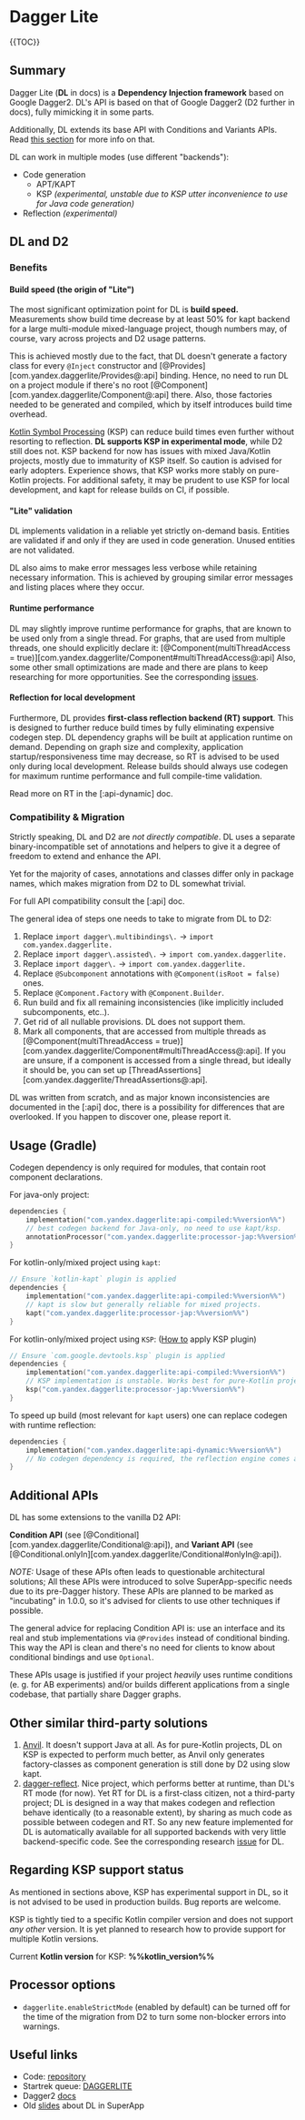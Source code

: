 # Dagger Lite

{{TOC}}

## Summary

Dagger Lite (**DL** in docs) is a **Dependency Injection framework** based on Google Dagger2.
DL's API is based on that of Google Dagger2 (D2 further in docs), fully mimicking it in some parts.

Additionally, DL extends its base API with Conditions and Variants APIs.
Read <a href="#AdditionalAPIs">this section</a> for more info on that.

DL can work in multiple modes (use different "backends"):

- Code generation
    - APT/KAPT
    - KSP _(experimental, unstable due to KSP utter inconvenience to use for Java code generation)_
- Reflection _(experimental)_

## DL and D2

### Benefits

#### Build speed (the origin of "Lite")

The most significant optimization point for DL is **build speed.**
Measurements show build time decrease by at least 50% for kapt backend for a large multi-module mixed-language project,
though numbers may, of course, vary across projects and D2 usage patterns.

This is achieved mostly due to the fact, that DL doesn't generate a factory class for every `@Inject` constructor and
[@Provides][com.yandex.daggerlite/Provides@:api] binding.
Hence, no need to run DL on a project module if there's no root [@Component][com.yandex.daggerlite/Component@:api]
there.
Also, those factories needed to be generated and compiled, which by itself introduces build time overhead.

[Kotlin Symbol Processing](https://kotlinlang.org/docs/ksp-overview.html)
(KSP) can reduce build times even further without resorting to reflection.
**DL supports KSP in experimental mode**, while D2 still does not.
KSP backend for now has issues with mixed Java/Kotlin projects, mostly due to immaturity of KSP itself.
So caution is advised for early adopters. Experience shows, that KSP works more stably on pure-Kotlin projects.
For additional safety, it may be prudent to use KSP for local development, and kapt for release builds on CI,
if possible.

#### "Lite" validation

DL implements validation in a reliable yet strictly on-demand basis. Entities are validated if and only if they are
used in code generation. Unused entities are not validated.

DL also aims to make error messages less verbose while retaining necessary information. This is achieved by grouping
similar error messages and listing places where they occur.

#### Runtime performance

DL may slightly improve runtime performance for graphs, that are known to be used only from a single thread.
For graphs, that are used from multiple threads, one should explicitly declare it:
[@Component(multiThreadAccess = true)][com.yandex.daggerlite/Component#multiThreadAccess@:api]
Also, some other small optimizations are made and there are plans to keep researching for more opportunities.
See the corresponding [issues](https://st.yandex-team.ru/issues/?queue=%22DAGGERLITE%22&tags=%22RuntimeSpeed%22).

#### Reflection for local development

Furthermore, DL provides **first-class reflection backend (RT) support**.
This is designed to further reduce build times by fully eliminating expensive codegen step.
DL dependency graphs will be built at application runtime on demand.
Depending on graph size and complexity, application startup/responsiveness time may decrease,
so RT is advised to be used only during local development.
Release builds should always use codegen for maximum runtime performance and full compile-time validation.

Read more on RT in the [:api-dynamic] doc.

### Compatibility & Migration

Strictly speaking, DL and D2 are _not directly compatible_.
DL uses a separate binary-incompatible set of annotations and helpers
to give it a degree of freedom to extend and enhance the API.

Yet for the majority of cases, annotations and classes differ only in package names,
which makes migration from D2 to DL somewhat trivial.

For full API compatibility consult the [:api] doc.

The general idea of steps one needs to take to migrate from DL to D2:

1. Replace `import dagger\.multibindings\.` -> `import com.yandex.daggerlite.`
2. Replace `import dagger\.assisted\.` -> `import com.yandex.daggerlite.`
3. Replace `import dagger\.` -> `import com.yandex.daggerlite.`
4. Replace `@Subcomponent` annotations with `@Component(isRoot = false)` ones.
5. Replace `@Component.Factory` with `@Component.Builder`.
6. Run build and fix all remaining inconsistencies (like implicitly included subcomponents, etc..).
7. Get rid of all nullable provisions. DL does not support them.
8. Mark all components, that are accessed from multiple threads as
   [@Component(multiThreadAccess = true)][com.yandex.daggerlite/Component#multiThreadAccess@:api].
   If you are unsure, if a component is accessed from a single thread, but ideally it should be,
   you can set up [ThreadAssertions][com.yandex.daggerlite/ThreadAssertions@:api].

DL was written from scratch, and as major known inconsistencies are documented in the [:api] doc,
there is a possibility for differences that are overlooked.
If you happen to discover one, please report it.

## Usage (Gradle)

Codegen dependency is only required for modules, that contain root component declarations.

For java-only project:

```kotlin
dependencies {
    implementation("com.yandex.daggerlite:api-compiled:%%version%%")
    // best codegen backend for Java-only, no need to use kapt/ksp.
    annotationProcessor("com.yandex.daggerlite:processor-jap:%%version%%")
}
```

For kotlin-only/mixed project using `kapt`:

```kotlin
// Ensure `kotlin-kapt` plugin is applied
dependencies {
    implementation("com.yandex.daggerlite:api-compiled:%%version%%")
    // kapt is slow but generally reliable for mixed projects.
    kapt("com.yandex.daggerlite:processor-jap:%%version%%")
}
```

For kotlin-only/mixed project using `KSP`:
([How to](https://kotlinlang.org/docs/ksp-quickstart.html#use-your-own-processor-in-a-project) apply KSP plugin)

```kotlin
// Ensure `com.google.devtools.ksp` plugin is applied
dependencies {
    implementation("com.yandex.daggerlite:api-compiled:%%version%%")
    // KSP implementation is unstable. Works best for pure-Kotlin projects.
    ksp("com.yandex.daggerlite:processor-jap:%%version%%")
}
```

To speed up build (most relevant for `kapt` users) one can replace codegen with runtime reflection:

```kotlin
dependencies {
    implementation("com.yandex.daggerlite:api-dynamic:%%version%%")
    // No codegen dependency is required, the reflection engine comes as a dependency of the `api-dynamic` artifact.
}
```

## Additional APIs

DL has some extensions to the vanilla D2 API:

**Condition API** (see [@Conditional][com.yandex.daggerlite/Conditional@:api]),
and **Variant API** (see [@Conditional.onlyIn][com.yandex.daggerlite/Conditional#onlyIn@:api]).

_NOTE:_ Usage of these APIs often leads to questionable architectural solutions;
All these APIs were introduced to solve SuperApp-specific needs due to its pre-Dagger history.
These APIs are planned to be marked as "incubating" in 1.0.0,
so it's advised for clients to use other techniques if possible.

The general advice for replacing Condition API is:
use an interface and its real and stub implementations via `@Provides` instead of conditional binding.
This way the API is clean and there's no need for clients to know about conditional bindings and use `Optional`.

These APIs usage is justified if your project *heavily* uses runtime conditions (e. g. for AB experiments)
and/or builds different applications from a single codebase, that partially share Dagger graphs.

## Other similar third-party solutions

1. [Anvil](https://github.com/square/anvil). It doesn't support Java at all.
   As for pure-Kotlin projects, DL on KSP is expected to perform much better, as Anvil only generates
   factory-classes as component generation is still done by D2 using slow kapt.
2. [dagger-reflect](https://github.com/JakeWharton/dagger-reflect). Nice project,
   which performs better at runtime, than DL's RT mode (for now).
   Yet RT for DL is a first-class citizen, not a third-party project;
   DL is designed in a way that makes codegen and reflection behave identically (to a reasonable extent),
   by sharing as much code as possible between codegen and RT.
   So any new feature implemented for DL is automatically available for all
   supported backends with very little backend-specific code.
   See the corresponding research [issue](https://st.yandex-team.ru/DAGGERLITE-34) for DL.

## Regarding KSP support status

As mentioned in sections above, KSP has experimental support in DL,
so it is not advised to be used in production builds.
Bug reports are welcome.

KSP is tightly tied to a specific Kotlin compiler version and does not support _any other_ version.
It is yet planned to research how to provide support for multiple Kotlin versions.

Current **Kotlin version** for KSP: **%%kotlin_version%%**

## Processor options

- `daggerlite.enableStrictMode` (enabled by default) can be turned off for the time of the migration from D2 to
 turn some non-blocker errors into warnings.

## Useful links

- Code: [repository](%%repo_link%%)
- Startrek queue: [DAGGERLITE](https://st.yandex-team.ru/DAGERLITE)
- Dagger2 [docs](https://dagger.dev/dev-guide/)
- Old [slides](https://nda.ya.ru/t/DPG9wglr4sj2v6) about DL in SuperApp
